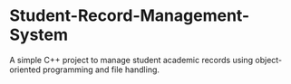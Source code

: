 # Student-Record-Management-System
A simple C++ project to manage student academic records using object-oriented programming and file handling.
